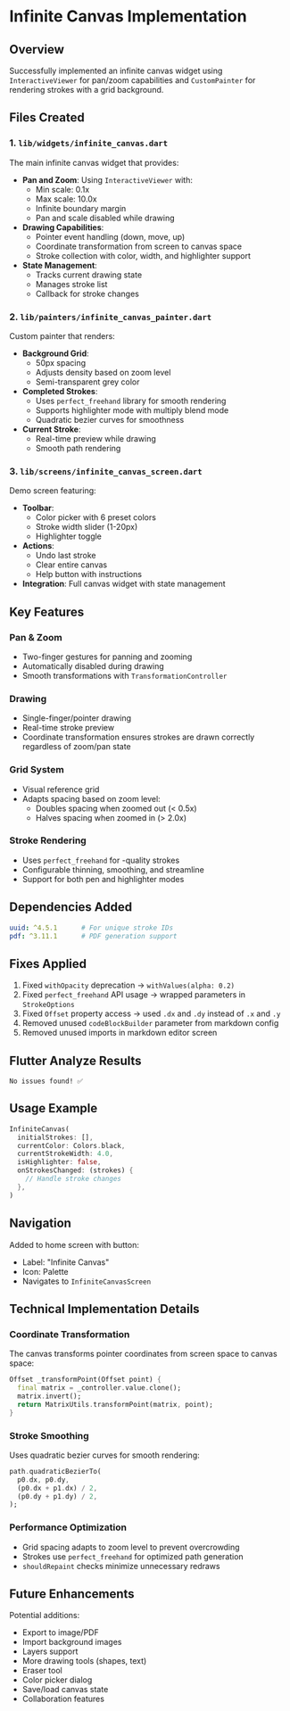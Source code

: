 # Infinite Canvas Implementation

## Overview
Successfully implemented an infinite canvas widget using `InteractiveViewer` for pan/zoom capabilities and `CustomPainter` for rendering strokes with a grid background.

## Files Created

### 1. `lib/widgets/infinite_canvas.dart`
The main infinite canvas widget that provides:
- **Pan and Zoom**: Using `InteractiveViewer` with:
  - Min scale: 0.1x
  - Max scale: 10.0x
  - Infinite boundary margin
  - Pan and scale disabled while drawing
- **Drawing Capabilities**: 
  - Pointer event handling (down, move, up)
  - Coordinate transformation from screen to canvas space
  - Stroke collection with color, width, and highlighter support
- **State Management**: 
  - Tracks current drawing state
  - Manages stroke list
  - Callback for stroke changes

### 2. `lib/painters/infinite_canvas_painter.dart`
Custom painter that renders:
- **Background Grid**:
  - 50px spacing
  - Adjusts density based on zoom level
  - Semi-transparent grey color
- **Completed Strokes**:
  - Uses `perfect_freehand` library for smooth rendering
  - Supports highlighter mode with multiply blend mode
  - Quadratic bezier curves for smoothness
- **Current Stroke**: 
  - Real-time preview while drawing
  - Smooth path rendering

### 3. `lib/screens/infinite_canvas_screen.dart`
Demo screen featuring:
- **Toolbar**:
  - Color picker with 6 preset colors
  - Stroke width slider (1-20px)
  - Highlighter toggle
- **Actions**:
  - Undo last stroke
  - Clear entire canvas
  - Help button with instructions
- **Integration**: Full canvas widget with state management

## Key Features

### Pan & Zoom
- Two-finger gestures for panning and zooming
- Automatically disabled during drawing
- Smooth transformations with `TransformationController`

### Drawing
- Single-finger/pointer drawing
- Real-time stroke preview
- Coordinate transformation ensures strokes are drawn correctly regardless of zoom/pan state

### Grid System
- Visual reference grid
- Adapts spacing based on zoom level:
  - Doubles spacing when zoomed out (< 0.5x)
  - Halves spacing when zoomed in (> 2.0x)

### Stroke Rendering
- Uses `perfect_freehand` for -quality strokes
- Configurable thinning, smoothing, and streamline
- Support for both pen and highlighter modes

## Dependencies Added
```yaml
uuid: ^4.5.1      # For unique stroke IDs
pdf: ^3.11.1      # PDF generation support
```

## Fixes Applied
1. Fixed `withOpacity` deprecation → `withValues(alpha: 0.2)`
2. Fixed `perfect_freehand` API usage → wrapped parameters in `StrokeOptions`
3. Fixed `Offset` property access → used `.dx` and `.dy` instead of `.x` and `.y`
4. Removed unused `codeBlockBuilder` parameter from markdown config
5. Removed unused imports in markdown editor screen

## Flutter Analyze Results
```
No issues found! ✅
```

## Usage Example

```dart
InfiniteCanvas(
  initialStrokes: [],
  currentColor: Colors.black,
  currentStrokeWidth: 4.0,
  isHighlighter: false,
  onStrokesChanged: (strokes) {
    // Handle stroke changes
  },
)
```

## Navigation
Added to home screen with button:
- Label: "Infinite Canvas"
- Icon: Palette
- Navigates to `InfiniteCanvasScreen`

## Technical Implementation Details

### Coordinate Transformation
The canvas transforms pointer coordinates from screen space to canvas space:
```dart
Offset _transformPoint(Offset point) {
  final matrix = _controller.value.clone();
  matrix.invert();
  return MatrixUtils.transformPoint(matrix, point);
}
```

### Stroke Smoothing
Uses quadratic bezier curves for smooth rendering:
```dart
path.quadraticBezierTo(
  p0.dx, p0.dy,
  (p0.dx + p1.dx) / 2,
  (p0.dy + p1.dy) / 2,
);
```

### Performance Optimization
- Grid spacing adapts to zoom level to prevent overcrowding
- Strokes use `perfect_freehand` for optimized path generation
- `shouldRepaint` checks minimize unnecessary redraws

## Future Enhancements
Potential additions:
- Export to image/PDF
- Import background images
- Layers support
- More drawing tools (shapes, text)
- Eraser tool
- Color picker dialog
- Save/load canvas state
- Collaboration features
